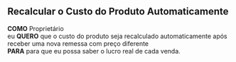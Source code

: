
## Recalcular o Custo do Produto Automaticamente

**COMO** Proprietário    
eu **QUERO** que o custo do produto seja recalculado automaticamente após receber uma nova remessa com preço diferente    
**PARA** para que eu possa saber o lucro real de cada venda.

